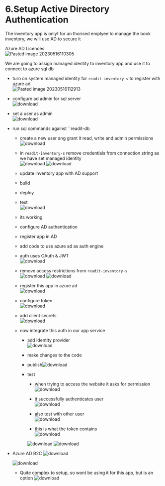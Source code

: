 # 6.Setup Active Directory Authentication
The inventory app is onlyt for an thorised emplyee to manage the book inventory, we will use AD to secure it

Azure AD Licences<br>![Pasted image 20230516110305](https://github.com/salman-cissp/Deploy.WebApp.to.Azure/assets/134168108/3070fa29-60ad-4ef8-b79d-72f3509768bf)


We are going to assign managed identity to inventory app and use it to connect to azure sql db
- turn on system managed identity for ``readit-inventory-s`` to register with azure ad <br>![Pasted image 20230516112913](https://github.com/salman-cissp/Deploy.WebApp.to.Azure/assets/134168108/02f4b7a0-343d-4917-8e0d-acd233e58df5)

-  configure ad admin for sql server<br>![download](https://github.com/salman-cissp/Deploy.WebApp.to.Azure/assets/134168108/a568947f-4d13-4219-834a-cccd4526e8de)

- set a user as admin<br>![download](https://github.com/salman-cissp/Deploy.WebApp.to.Azure/assets/134168108/868099fd-7bb7-4eaa-8d7c-31b2be7d9bff)

- run sql commands against ``readit-db
	-  create a new user ang grant it read, write and admin permissions<br>![download](https://github.com/salman-cissp/Deploy.WebApp.to.Azure/assets/134168108/d947cae1-bc37-444a-82f3-79f516ad77f3)

	- in ``readit-inventory-s`` remove credentials from connection string as we have set managed identity<br>![download](https://github.com/salman-cissp/Deploy.WebApp.to.Azure/assets/134168108/15869368-3b40-45b7-9d85-dc40bec1ba2a)
![download](https://github.com/salman-cissp/Deploy.WebApp.to.Azure/assets/134168108/e51ba454-9136-4a87-8bb1-e7d859935cfe)

	 
	- update inventory app with AD support
	- build
	- deploy
	- test<br>![download](https://github.com/salman-cissp/Deploy.WebApp.to.Azure/assets/134168108/426d9e09-f4fc-41f3-a02d-81c31bb328b4)

	- its working
	- configure AD authentication
	- register app in AD
	- add code to use azure ad as auth engine
	- auth uses OAuth & JWT<br>![download](https://github.com/salman-cissp/Deploy.WebApp.to.Azure/assets/134168108/43dfa022-b030-40ae-8097-e07cb45e9a7e)


	- remove access restrictions from ``readit-inventory-s``<br>![download](https://github.com/salman-cissp/Deploy.WebApp.to.Azure/assets/134168108/ed8a2d51-1f1a-498e-aabf-4e9e323f98b0)
	![download](https://github.com/salman-cissp/Deploy.WebApp.to.Azure/assets/134168108/6dd1269d-89dc-48b2-b0a4-0edaf9667f86)

	- register this app in azure ad<br>![download](https://github.com/salman-cissp/Deploy.WebApp.to.Azure/assets/134168108/245a8dff-1d26-400a-af77-8dea94c2dfd1)

	- configure token<br>![download](https://github.com/salman-cissp/Deploy.WebApp.to.Azure/assets/134168108/5731d5d0-f1f2-41cf-8848-8433d4cd9464)

	- add client secrets<br>![download](https://github.com/salman-cissp/Deploy.WebApp.to.Azure/assets/134168108/5760b9f1-62b9-45a5-984e-0b5e83a5600c)

	- now integrate this auth in our app service
		- add identity provider<br>![download](https://github.com/salman-cissp/Deploy.WebApp.to.Azure/assets/134168108/4e06a229-2b48-49c4-8472-8f433b39d09f)

		- make changes to the code<br>
		- publish![download](https://github.com/salman-cissp/Deploy.WebApp.to.Azure/assets/134168108/351043dc-75da-4770-b403-b6289e022cea)

		- test
			- when trying to access the website it asks for permission<br>![download](https://github.com/salman-cissp/Deploy.WebApp.to.Azure/assets/134168108/87fe8ace-d830-4988-91c6-fb4f9c030077)

			- it successfully authenticates user<br>![download](https://github.com/salman-cissp/Deploy.WebApp.to.Azure/assets/134168108/d396d088-c8fe-4b27-9c21-bfbb15c26661)

			- also test with other user<br>![download](https://github.com/salman-cissp/Deploy.WebApp.to.Azure/assets/134168108/e56f83f2-0fc4-45ed-9d86-86a82c3fe493)

			- this is what the token contains<br>
			![download](https://github.com/salman-cissp/Deploy.WebApp.to.Azure/assets/134168108/5c98c903-6160-4659-824b-41a34a5671d9)

			![download](https://github.com/salman-cissp/Deploy.WebApp.to.Azure/assets/134168108/722046bf-fa97-4cdc-91e8-2eb9ffdc781f)
			![download](https://github.com/salman-cissp/Deploy.WebApp.to.Azure/assets/134168108/7d9e6473-1578-45b4-9261-591fae5e00c6)


- Azure AD B2C
	![download](https://github.com/salman-cissp/Deploy.WebApp.to.Azure/assets/134168108/fa97d111-6a51-46c7-b923-3ab3dbfada5f)

	![download](https://github.com/salman-cissp/Deploy.WebApp.to.Azure/assets/134168108/328c50e6-3b21-40d6-9273-44ae1b82b6ef)

	- Quite complex to setup, so wont be using it for this app, but is an option
![download](https://github.com/salman-cissp/Deploy.WebApp.to.Azure/assets/134168108/10de5674-3b49-4ade-8083-4885ea280cf5)

